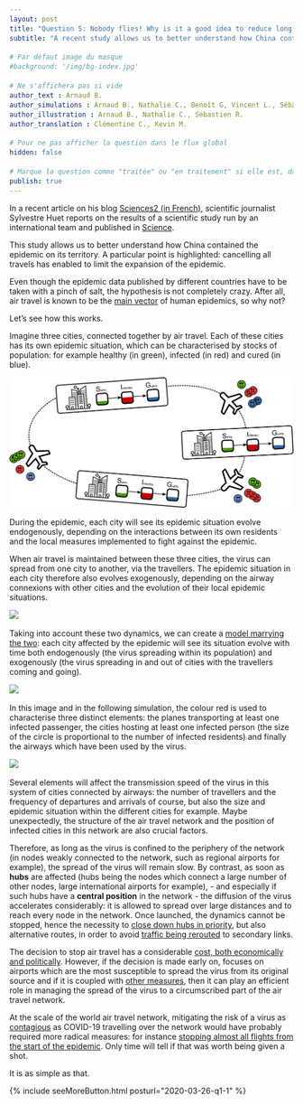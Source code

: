```yaml
---
layout: post
title: "Question 5: Nobody flies! Why is it a good idea to reduce long distance mobility?"
subtitle: "A recent study allows us to better understand how China contained the epidemic within its territory. A particular point is highlighted: cancelling all travel limited the expansion of the epidemic. Let’s see how!"

# Par défaut image du masque
#background: '/img/bg-index.jpg'

# Ne s'affichera pas si vide
author_text : Arnaud B.
author_simulations : Arnaud B., Nathalie C., Benoît G, Vincent L., Sébastien R.
author_illustration : Arnaud B., Nathalie C., Sébastien R.
author_translation : Clémentine C., Kevin M.

# Pour ne pas afficher la question dans le flux global
hidden: false

# Marque la question comme "traitée" ou "en traitement" si elle est, dans cette ordre, publiée ou non
publish: true
---
```


In a recent article on his blog [Sciences2 (in French)](https://www.lemonde.fr/blog/huet/2020/03/27/covid19-comment-la-chine-a-stoppe-le-virus/), scientific journalist Sylvestre Huet reports on the results of a scientific study run by an international team and published in  [Science](https://science.sciencemag.org/content/early/2020/03/25/science.abb4218).

This study allows us to better understand how China contained the epidemic on its territory. A particular point is highlighted: cancelling all travels has enabled to limit the expansion of the epidemic. 

Even though the epidemic data published by different countries have to be taken with a pinch of salt, the hypothesis is not completely crazy. After all, air travel is known to be the [main vector](https://www.pnas.org/content/103/7/2015) of human epidemics, so why not?

Let’s see how this works.

Imagine three cities, connected together by air travel. Each of these cities has its own epidemic situation, which can be characterised by stocks of population: for example healthy (in green), infected (in red) and cured (in blue).

<img src="/img/posts/Q5-1.png" class="full-size">

During the epidemic, each city will see its epidemic situation evolve endogenously, depending on the interactions between its own residents and the local measures implemented to fight against the epidemic.

When air travel is maintained between these three cities, the virus can spread from one city to another, via the travellers. The epidemic situation in each city therefore also evolves exogenously, depending on the airway connexions with other cities and the evolution of their local epidemic situations.

<img src="{{ '/img/posts/Q5-2.png' | prepend: site.baseurl | replace: '//', '/' }}" class="full-size">

Taking into account these two dynamics, we can create a [model marrying the two](https://www.mdpi.com/2079-8954/3/4/309): each city affected by the epidemic will see its situation evolve with time both endogenously (the virus spreading within its population) and exogenously (the virus spreading in and out of cities with the travellers coming and going).

<img src="{{ '/img/posts/Q5-3.png' | prepend: site.baseurl | replace: '//', '/' }}" class="half-size">

In this image and in the following simulation, the colour red is used to characterise three distinct elements: the planes transporting at least one infected passenger, the cities hosting at least one infected person (the size of the circle is proportional to the number of infected residents) and finally the airways which have been used by the virus.

<img src="/img/posts/Q5-4.gif" class="half-size">

Several elements will affect the transmission speed of the virus in this system of cities connected by airways: the number of travellers and the frequency of departures and arrivals of course, but also the size and epidemic situation within the different cities for example. Maybe unexpectedly, the structure of the air travel network and the position of infected cities in this network are also crucial factors.

Therefore, as long as the virus is confined to the periphery of the network (in nodes weakly connected to the network, such as regional airports for example), the spread of the virus will remain slow. By contrast, as soon as **hubs** are affected (hubs being the nodes which connect a large number of other nodes, large international airports for example), - and especially if such hubs have a **central position** in the network - the diffusion of the virus accelerates considerably: it is allowed to spread over large distances and to reach every node in the network. Once launched, the dynamics cannot be stopped, hence the necessity to [close down hubs in priority](https://journals.plos.org/plosmedicine/article?id=10.1371/journal.pmed.0030212), but also alternative routes, in order to avoid [traffic being rerouted](https://www.nature.com/articles/srep00062) to secondary links.

The decision to stop air travel has a considerable [cost, both economically and politically](https://journals.plos.org/plosmedicine/article?id=10.1371/journal.pmed.0040013). However, if the decision is made early on, focuses on airports which are the most susceptible to spread the virus from its original source and if it is coupled with [other measures](https://www.lemonde.fr/blog/huet/2020/03/27/covid19-comment-la-chine-a-stoppe-le-virus/), then it can play an efficient role in managing the spread of the virus to a circumscribed part of the air travel network.

At the scale of the world air travel network, mitigating the risk  of a virus as [contagious](/2020/03/28/q4.html) as COVID-19 travelling over the network would have probably required more radical measures: for instance [stopping almost all flights from the start of the epidemic](https://www.pnas.org/content/103/7/2015). Only time will tell if that was worth being given a shot.

It is as simple as that.


{% include seeMoreButton.html posturl="2020-03-26-q1-1" %}
